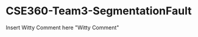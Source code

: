 CSE360-Team3-SegmentationFault
==============================
Insert Witty Comment here
"Witty Comment"
